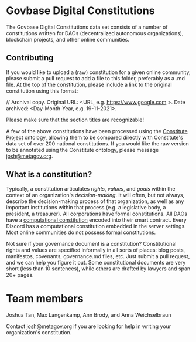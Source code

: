 # Govbase Digital Constitutions

The Govbase Digital Constitutions data set consists of a number of constitutions written for DAOs (decentralized autonomous organizations), blockchain projects, and other online communities.

## Contributing

If you would like to upload a (raw) constitution for a given online community, please submit a pull request to add a file to this folder, preferably as a .md file. At the top of the constitution, please include a link to the original constitution using this format: 

// Archival copy. Original URL: <URL, e.g. https://www.google.com >. Date archived: <Day-Month-Year, e.g. 19-11-2021>.

Please make sure that the section titles are recognizable!

A few of the above constitutions have been processed using the [Constitute Project](https://www.constituteproject.org) ontology, allowing them to be compared directly with Constitute's data set of over 200 national constitutions. If you would like the raw version to be annotated using the Constitute ontology, please message josh@metagov.org.

## What is a constitution?

Typically, a constitution articulates *rights*, *values*, and *goals* within the context of an organization's *decision-making*. It will often, but not always, describe the decision-making process of that organization, as well as any important institutions within that process (e.g. a legislative body, a president, a treasurer). All corporations have formal constitutions. All DAOs have a [computational constitution](https://medium.com/commonsstack/exploring-daos-as-a-new-kind-of-institution-8103e6b156d4) encoded into their smart contract. Every Discord has a computational constitution embedded in the server settings. Most online communities do not possess formal constitutions.

Not sure if your governance document is a constitution? Constitutional rights and values are specified informally in all sorts of places: blog posts, manifestos, covenants, governance.md files, etc. Just submit a pull request, and we can help you figure it out. Some constitutional documents are very short (less than 10 sentences), while others are drafted by lawyers and span 20+ pages.

# Team members
Joshua Tan, Max Langenkamp, Ann Brody, and Anna Weichselbraun

Contact josh@metagov.org if you are looking for help in writing your organization's constitution.
